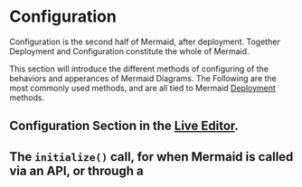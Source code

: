 # Configuration

Configuration is the second half of Mermaid, after deployment. Together Deployment and Configuration constitute the whole of Mermaid. 

This section will introduce the different methods of configuring of the behaviors and apperances of Mermaid Diagrams. 
The Following are the most commonly used methods, and are all tied to Mermaid [Deployment](./n00b-gettingStarted.md) methods. 

## Configuration Section in the [Live Editor](./Live-Editor.md). 


## The `initialize()` call, for when Mermaid is called via an API, or through a <script> tag. 


## [Directives](./directives.md),

allows the limited reconfiguration of a diagram just before it is rendered. It can alter the font style, color and other aesthetic aspects of the diagram. you can pass a directive alongside your defintion inside `%%{ }%%`, either above or below your diagram defintion. 

## Theme Creation:
An application of using Directives to change [Themes](./theming.md). `Theme` is an value within mermaid's configuration that dictates the color scheme for diagrams. 


If you are interested in altering and customizing your Mermaid Diagrams, you will find the methods and values available for [Configuration](./Setup.md) here. It includes themes





